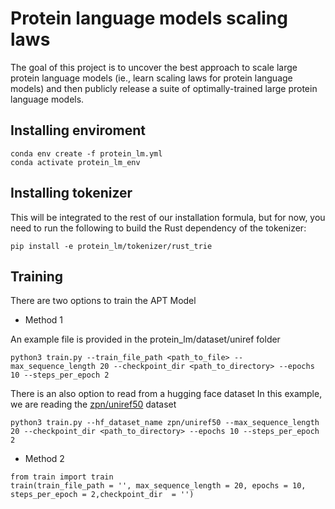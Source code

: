 Protein language models scaling laws
==============

The goal of this project is to uncover the best approach to scale large protein language models (ie., learn scaling laws for protein language models) and then publicly release a suite of optimally-trained large protein language models.

## Installing enviroment

```
conda env create -f protein_lm.yml
conda activate protein_lm_env
```

## Installing tokenizer

This will be integrated to the rest of our installation formula, but for now, you need to run the following to build the Rust dependency of the tokenizer:

```
pip install -e protein_lm/tokenizer/rust_trie
```

## Training

There are two options to train the APT Model

- Method 1

An example file is provided in the protein_lm/dataset/uniref folder

```
python3 train.py --train_file_path <path_to_file> --max_sequence_length 20 --checkpoint_dir <path_to_directory> --epochs 10 --steps_per_epoch 2
```
There is an also option to read from a hugging face dataset
In this example, we are reading the [zpn/uniref50](https://huggingface.co/datasets/zpn/uniref50) dataset

```
python3 train.py --hf_dataset_name zpn/uniref50 --max_sequence_length 20 --checkpoint_dir <path_to_directory> --epochs 10 --steps_per_epoch 2
```


- Method 2

```
from train import train
train(train_file_path = '', max_sequence_length = 20, epochs = 10, steps_per_epoch = 2,checkpoint_dir  = '')
```
